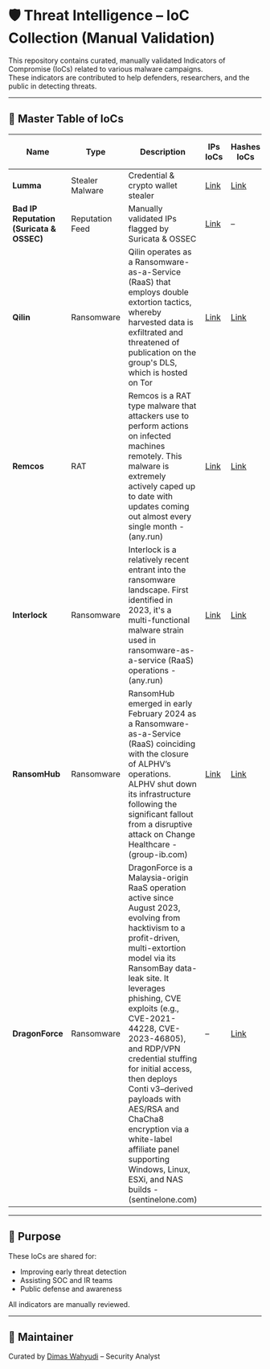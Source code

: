 # 🛡️ Threat Intelligence – IoC Collection (Manual Validation)

This repository contains curated, manually validated Indicators of Compromise (IoCs) related to various malware campaigns.  
These indicators are contributed to help defenders, researchers, and the public in detecting threats.

---

## 📘 Master Table of IoCs

| Name      | Type             | Description                             | IPs IoCs              | Hashes IoCs              | Domain-URL IoCs         | Last Validated |
|-----------|------------------|-----------------------------------------|------------------------|------------------------|--------------------------|----------------|
| **Lumma** | Stealer Malware| Credential & crypto wallet stealer | [Link](https://github.com/dimaswahyudi7/IoC-Collections/blob/main/Lumma%20Stealer/ips.txt) | [Link](https://github.com/dimaswahyudi7/IoC-Collections/blob/main/Lumma%20Stealer/hashes) | [Link](https://github.com/dimaswahyudi7/IoC-Collections/blob/main/Lumma%20Stealer/domain-urls.txt) | May 2025|
| **Bad IP Reputation (Suricata & OSSEC)** | Reputation Feed | Manually validated IPs flagged by Suricata & OSSEC | [Link](https://github.com/dimaswahyudi7/IoC-Collections/blob/main/Bad%20IP%20Reputation/ips.txt) | – | – | May 2025 |
| **Qilin** | Ransomware | Qilin operates as a Ransomware-as-a-Service (RaaS) that employs double extortion tactics, whereby harvested data is exfiltrated and threatened of publication on the group's DLS, which is hosted on Tor | [Link](https://github.com/dimaswahyudi7/IoC-Collections/blob/main/Qilin/ips) | [Link](https://github.com/dimaswahyudi7/IoC-Collections/blob/main/Qilin/hashes) | [Link](https://github.com/dimaswahyudi7/IoC-Collections/blob/main/Qilin/domain-urls) | May 2025|
| **Remcos** | RAT | Remcos is a RAT type malware that attackers use to perform actions on infected machines remotely. This malware is extremely actively caped up to date with updates coming out almost every single month - (any.run) | [Link](https://github.com/dimaswahyudi7/IoC-Collections/blob/main/Remcos/ips) | [Link](https://github.com/dimaswahyudi7/IoC-Collections/blob/main/Remcos/hashes) | [Link](https://github.com/dimaswahyudi7/IoC-Collections/blob/main/Remcos/domain-urls) | May 2025|
| **Interlock** | Ransomware | Interlock is a relatively recent entrant into the ransomware landscape. First identified in 2023, it's a multi-functional malware strain used in ransomware-as-a-service (RaaS) operations - (any.run) | [Link](https://github.com/dimaswahyudi7/IoC-Collections/blob/main/Interlock/ips) | [Link](https://github.com/dimaswahyudi7/IoC-Collections/blob/main/Interlock/hashes) | [Link](https://github.com/dimaswahyudi7/IoC-Collections/blob/main/Interlock/domain-urls) | May 2025|
| **RansomHub** | Ransomware | RansomHub emerged in early February 2024 as a Ransomware-as-a-Service (RaaS) coinciding with the closure of ALPHV’s operations. ALPHV shut down its infrastructure following the significant fallout from a disruptive attack on Change Healthcare - (group-ib.com) | [Link](https://github.com/dimaswahyudi7/IoC-Collections/blob/main/RansomHub/ips) | [Link](https://github.com/dimaswahyudi7/IoC-Collections/blob/main/RansomHub/hashes) | [Link](https://github.com/dimaswahyudi7/IoC-Collections/blob/main/RansomHub/domain-urls) | May 2025|
| **DragonForce** | Ransomware | DragonForce is a Malaysia-origin RaaS operation active since August 2023, evolving from hacktivism to a profit-driven, multi-extortion model via its RansomBay data-leak site. It leverages phishing, CVE exploits (e.g., CVE-2021-44228, CVE-2023-46805), and RDP/VPN credential stuffing for initial access, then deploys Conti v3–derived payloads with AES/RSA and ChaCha8 encryption via a white-label affiliate panel supporting Windows, Linux, ESXi, and NAS builds - (sentinelone.com) | – | [Link](https://github.com/dimaswahyudi7/IoC-Collections/blob/main/DragonForce/hashes) | [Link](https://github.com/dimaswahyudi7/IoC-Collections/blob/main/DragonForce/domain-urls) | May 2025|

---

## 🙌 Purpose
These IoCs are shared for:
- Improving early threat detection
- Assisting SOC and IR teams
- Public defense and awareness

All indicators are manually reviewed.

---

## 🙋 Maintainer
Curated by [Dimas Wahyudi](https://www.linkedin.com/in/dimaswahyudi/) – Security Analyst
